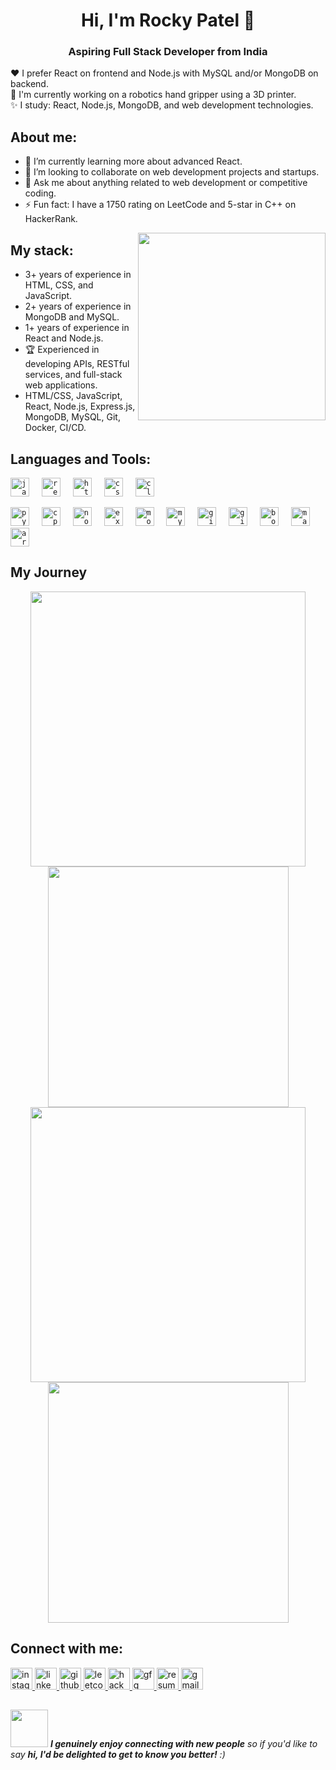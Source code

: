
<h1 align="center">Hi, I'm Rocky Patel 👋</h1>
<h3 align="center">Aspiring Full Stack Developer from India</h3>

❤️ I prefer React on frontend and Node.js with MySQL and/or MongoDB on backend.                  
🤔 I'm currently working on a robotics hand gripper using a 3D printer.        
✨ I study: React, Node.js, MongoDB, and web development technologies.

## About me:
- 🌱 I’m currently learning more about advanced React.
- 👯 I’m looking to collaborate on web development projects and startups.
- 💬 Ask me about anything related to web development or competitive coding.
- ⚡ Fun fact: I have a 1750 rating on LeetCode and 5-star in C++ on HackerRank.

<img align="right" src="https://octodex.github.com/images/welcometocat.png" width="300">

## My stack:
- 3+ years of experience in HTML, CSS, and JavaScript.
- 2+ years of experience in MongoDB and MySQL.
- 1+ years of experience in React and Node.js.
- 🏆 Experienced in developing APIs, RESTful services, and full-stack web applications.
- HTML/CSS, JavaScript, React, Node.js, Express.js, MongoDB, MySQL, Git, Docker, CI/CD.

## Languages and Tools:
<div align="left">
  <code><img src="https://cdn.jsdelivr.net/gh/devicons/devicon/icons/javascript/javascript-original.svg" height="30" alt="javascript logo" /></code>
  <img width="12" />
  <code><img src="https://cdn.jsdelivr.net/gh/devicons/devicon/icons/react/react-original.svg" height="30" alt="react logo" /></code>
  <img width="12" />
  <code><img src="https://cdn.jsdelivr.net/gh/devicons/devicon/icons/html5/html5-original.svg" height="30" alt="html5 logo" /></code>
  <img width="12" />
  <code><img src="https://cdn.jsdelivr.net/gh/devicons/devicon/icons/css3/css3-original.svg" height="30" alt="css3 logo" /></code>
  <img width="12" />
  <code><img src="https://cdn.jsdelivr.net/gh/devicons/devicon/icons/c/c-original.svg" height="30" alt="c logo"  /></code>

  <code><img src="https://cdn.jsdelivr.net/gh/devicons/devicon/icons/python/python-original.svg" height="30" alt="python logo" /></code>
  <img width="12" />
  <code><img src="https://cdn.jsdelivr.net/gh/devicons/devicon/icons/cplusplus/cplusplus-original.svg" height="30" alt="cplusplus logo" /></code>
  <img width="12" />
  <code><img src="https://cdn.jsdelivr.net/gh/devicons/devicon/icons/nodejs/nodejs-original.svg" height="30" alt="nodejs logo" /></code>
  <img width="12" />
  <code><img src="https://cdn.jsdelivr.net/gh/devicons/devicon/icons/express/express-original.svg" height="30" alt="expressjs logo" /></code>
  <img width="12" />
  <code><img src="https://cdn.jsdelivr.net/gh/devicons/devicon/icons/mongodb/mongodb-original.svg" height="30" alt="mongodb logo" /></code>
  <img width="12" />
  <code><img src="https://cdn.jsdelivr.net/gh/devicons/devicon/icons/mysql/mysql-original.svg" height="30" alt="mysql logo" /></code>
  <img width="12" />
  <code><img src="https://cdn.jsdelivr.net/gh/devicons/devicon/icons/git/git-original.svg" height="30" alt="git logo" /></code>
  <img width="12" />
  <code><img src="https://cdn.jsdelivr.net/gh/devicons/devicon/icons/github/github-original.svg" height="30" alt="github logo" /></code>
  <img width="12" />
  <code><img src="https://cdn.jsdelivr.net/gh/devicons/devicon/icons/bootstrap/bootstrap-plain-wordmark.svg" height="30" alt="bootstrap logo" /></code>
  <img width="12" />
  <code><img src="https://upload.wikimedia.org/wikipedia/commons/2/21/Matlab_Logo.png" height="30" alt="matlab logo" /></code>
  <img width="12" />
  <code><img src="https://cdn.jsdelivr.net/gh/devicons/devicon/icons/arduino/arduino-original.svg" height="30" alt="arduino logo" /></code>
</div>

## My Journey
<div align="center">
  <img width="440px" src="https://github-readme-stats.vercel.app/api?username=rpatel9675&show_icons=true&theme=dracula">
  <img width="385px" src="https://github-readme-stats.vercel.app/api/top-langs/?username=rpatel9675&layout=compact&theme=dracula" />
  <img width="440px" src="https://github-readme-activity-graph.vercel.app/graph?username=rpatel9675&theme=dracula">
  <img width="385px" src="https://github-readme-streak-stats.herokuapp.com/?user=rpatel9675&theme=dracula" />
</div>

## Connect with me:
<div align="left">
  <a href="https://www.instagram.com/r0k_i7" target="_blank">
    <img src="https://img.shields.io/static/v1?message=Instagram&logo=instagram&label=&color=E4405F&logoColor=white&labelColor=&style=for-the-badge" height="35" alt="instagram logo" />
  </a>
  <a href="https://www.linkedin.com/in/rocky-patel-36070020a/" target="_blank">
    <img src="https://img.shields.io/static/v1?message=LinkedIn&logo=linkedin&label=&color=0077B5&logoColor=white&labelColor=&style=for-the-badge" height="35" alt="linkedin logo" />
  </a>
  <a href="https://github.com/rpatel9675" target="_blank">
    <img src="https://img.shields.io/static/v1?message=Github&logo=github&label=&color=181717&logoColor=white&labelColor=&style=for-the-badge" height="35" alt="github logo" />
  </a>
  <a href="https://leetcode.com/u/pprl735757/" target="_blank">
    <img src="https://img.shields.io/static/v1?message=LeetCode&logo=leetcode&label=&color=F9DC5C&logoColor=black&labelColor=&style=for-the-badge" height="35" alt="leetcode logo" />
  </a>
  <a href="https://www.hackerrank.com/profile/pprl735757" target="_blank">
    <img src="https://img.shields.io/static/v1?message=HackerRank&logo=hackerrank&label=&color=2EC866&logoColor=white&labelColor=&style=for-the-badge" height="35" alt="hackerrank logo" />
  </a>
  <a href="https://www.geeksforgeeks.org/user/pprl735757/" target="_blank">
    <img src="https://img.shields.io/static/v1?message=GeeksforGeeks&logo=geeksforgeeks&label=&color=4CAF50&logoColor=white&labelColor=&style=for-the-badge" height="35" alt="gfg logo" />
  </a>
  <a href="https://www.dropbox.com/scl/fi/7jiurd0nnju64xg81jmwm/Rocky_scv-4.pdf?rlkey=weixtpz9x7kkya6u4o7u6oia4&st=j3cejmm1&dl=0" target="_blank">
    <img src="https://img.shields.io/static/v1?message=Resume&logo=file-pdf&label=&color=FF6F61&logoColor=white&labelColor=&style=for-the-badge" height="35" alt="resume logo" />
  </a>
  <a href="mailto:pprl735757@gmail.com" target="_blank">
    <img src="https://img.shields.io/static/v1?message=Gmail&logo=gmail&label=&color=D14836&logoColor=white&labelColor=&style=for-the-badge" height="35" alt="gmail logo" />
  </a>
</div>



##
<img src="https://media.giphy.com/media/LnQjpWaON8nhr21vNW/giphy.gif" width="60"> <em><b>I genuinely enjoy connecting with new people</b> so if you'd like to say <b>hi, I'd be delighted to get to know you better!</b> :)</em>
